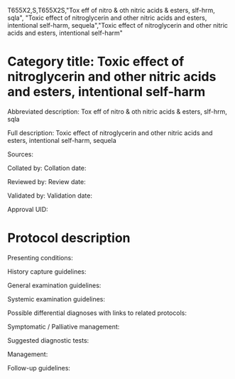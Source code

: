 T655X2,S,T655X2S,"Tox eff of nitro & oth nitric acids & esters, slf-hrm, sqla", "Toxic effect of nitroglycerin and other nitric acids and esters, intentional self-harm, sequela","Toxic effect of nitroglycerin and other nitric acids and esters, intentional self-harm"
# Category title: Toxic effect of nitroglycerin and other nitric acids and esters, intentional self-harm

Abbreviated description: Tox eff of nitro & oth nitric acids & esters, slf-hrm, sqla

Full description: Toxic effect of nitroglycerin and other nitric acids and esters, intentional self-harm, sequela

Sources:

Collated by:
Collation date:

Reviewed by:
Review date:

Validated by:
Validation date:

Approval UID:

# Protocol description

Presenting conditions:

History capture guidelines:

General examination guidelines:

Systemic examination guidelines:

Possible differential diagnoses with links to related protocols:

Symptomatic / Palliative management:

Suggested diagnostic tests:

Management:

Follow-up guidelines:
